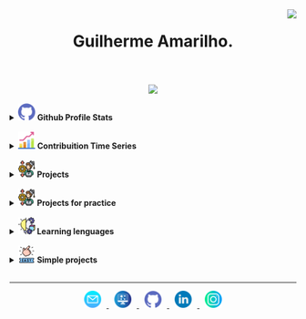 <img align="right" src="https://visitor-badge.laobi.icu/badge?page_id=guilhermeAmarilho.visitor-badgee&style=flat-square">

# <p align="center">Guilherme Amarilho.</p>
<br>
<!-- Apresentation -->
<p align="center"> <img src = "https://readme-typing-svg.herokuapp.com?&color=FFFFFF&background=060630&center=true&vCenter=true&width=300&height=30&lines=Full-Stack+Developer;%2B+6+years+learning;Aways+learing+new+thinks"> </p>
<!-- Github profile -->
<details>	
<summary>
<img src="img/github.png" width="30px" />
<b> 
Github Profile Stats
</b>
</summary>
<img height="180em" src="https://github-readme-stats.vercel.app/api?username=guilhermeamarilho&show_icons=true&count_private=true&theme=react&hide_border=true&bg_color=060630&title_color=79ff97&icon_color=79ff97"/>
<img height="180em" src="https://github-readme-stats.vercel.app/api/top-langs/?username=guilhermeamarilho&langs_count=8&layout=compact&theme=react&hide_border=true&bg_color=060630&title_color=79ff97&icon_color=79ff97"/>
</details>
<br>
<!-- Contribuition -->
<details>
<summary>
<img src="img/graphic.png" width="30px"/>
<b> 
Contribuition Time Series
</b>
</summary>
<picture> 
<source media="(prefers-color-scheme: dark)" srcset="https://raw.githubusercontent.com/guilhermeamarilho/guilhermeamarilho/output/github-contribution-grid-snake-dark.svg"> 
<source media="(prefers-color-scheme: light)" srcset="https://raw.githubusercontent.com/guilhermeamarilho/guilhermeamarilho/output/github-contribution-grid-snake.svg"> 
<img alt="animação de cobra da grade de contribuição do github" src="https://raw.githubusercontent.com/guilhermeamarilho/guilhermeamarilho/output/github-contribution-grid-snake.svg"> 
</picture>
</details>
<br>
<!-- Academic projects -->
<details>
	<summary>
		<b> 
		<img src="img/projects.png" width="30px"/> Projects
		</b>
	</summary>
	<summary>
		<ul style="padding-left: 2em; font-weight:bold;">
			<details open>
				<summary>
					<b> 
					<img src="img/javascript.png" width="30px"/> Javascript
					</b>
				</summary>
				<li style="margin-left: 2em;"><a href="https://guilhermeamarilho.github.io/BoxPlot" target="_blank" style="text-decoration; color: #2c3e50;">Gerador de gráfico de caixas (Js) </a></li>
				<li style="margin-left: 2em;"><a href="https://guilhermeamarilho.github.io/Histograma" target="_blank" style="text-decoration; color: #2c3e50;">Gerador de gráfico de histograma (Js) </a></li>
				<li style="margin-left: 2em;"><a href="https://guilhermeamarilho.github.io/angry_chicken" target="_blank" style="text-decoration; color: #2c3e50;">Angry Chicken (Js)</a></li>
				<li style="margin-left: 2em;"><a href="https://guilhermeamarilho.github.io/Cadastro_Series" target="_blank" style="text-decoration; color: #2c3e50;">Cadastro_Series (Js)</a></li>
				<li style="margin-left: 2em;"><a href="https://guilhermeamarilho.github.io/Projeto_Fisica" target="_blank" style="text-decoration; color: #2c3e50;">Simulador de física (Js)</a></li>
				<li style="margin-left: 2em;"><a href="https://guilhermeamarilho.github.io/ParaBocha" target="_blank" style="text-decoration; color: #2c3e50;">ParaBocha (Js)</a></li>
			</details>
			<details open>
				<summary>
					<b> 
					<img src="img/html.png" width="30px"/> HTML
					</b>
				</summary>
				<li style="margin-left: 2em;"><a href="https://guilhermeamarilho.github.io/Projeto_postagens" target="_blank" style="text-decoration; color: #2c3e50;">Projeto Postagens (HTML)</a></li>
				<li style="margin-left: 2em;"><a href="https://guilhermeamarilho.github.io/Arkadia" target="_blank" style="text-decoration; color: #2c3e50;">Projeto Arkadia (HTML)</a></li>
				<li style="margin-left: 2em;"><a href="https://guilhermeamarilho.github.io/MatchLocation" target="_blank" style="text-decoration; color: #2c3e50;">Projeto MatchLocation (HTML)</a></li>
				<li style="margin-left: 2em;"><a href="https://guilhermeamarilho.github.io/LifeStyle" target="_blank" style="text-decoration; color: #2c3e50;">LifeStyle (HTML)</a></li>
				<li style="margin-left: 2em;"><a href="https://guilhermeamarilho.github.io/Phonemania" target="_blank" style="text-decoration; color: #2c3e50;">Phonemania (HTML)</a></li>
			</details>
			<details open>
				<summary>
					<b> 
					<img src="img/php.png" width="30px"/> PHP
					</b>
				</summary>
				<li style="margin-left: 2em;"><a href="https://guilhermeamarilho.github.io/Cantina_MarketPlace" target="_blank" style="text-decoration; color: #2c3e50;">Cantina MarketPlace (php)</a></li>
				<li style="margin-left: 2em;"><a href="https://guilhermeamarilho.github.io/Cadastro_De_Arquivos" target="_blank" style="text-decoration; color: #2c3e50;">Cadastro De Arquivos (PHP)</a></li>
				<li style="margin-left: 2em;"><a href="https://guilhermeamarilho.github.io/Nottas/readme.md" target="_blank" style="text-decoration; color: #2c3e50;">Nottas - Marketplace (PHP)</a></li>
			</details>
			<details open>
				<summary>
					<b> 
					<img src="img/c.png" width="30px"/> C
					</b>
				</summary>
				<li style="margin-left: 2em;"><a href="https://guilhermeamarilho.github.io/Aproximacao_MonteCarlo" target="_blank" style="text-decoration; color: #2c3e50;">Aproximacao MonteCarlo (C)</a></li>
				<li style="margin-left: 2em;"><a href="https://guilhermeamarilho.github.io/Arvores_Binarias" target="_blank" style="text-decoration; color: #2c3e50;">Arvores Binárias (C)</a></li>
				<li style="margin-left: 2em;"><a href="https://guilhermeamarilho.github.io/Projeto_Hashing" target="_blank" style="text-decoration; color: #2c3e50;">Projeto de Hashing (C)</a></li>
				<li style="margin-left: 2em;"><a href="https://guilhermeamarilho.github.io/Projeto_Trade" target="_blank" style="text-decoration; color: #2c3e50;">Projeto Trade (C)</a></li>
			</details>
			<details open>
				<summary>
					<b> 
					<img src="img/python.png" width="30px"/> Python
					</b>
				</summary>
				<li style="margin-left: 2em;"><a href="https://guilhermeamarilho.github.io/Projeto_Escola" target="_blank" style="text-decoration; color: #2c3e50;">Projeto Escola (Py)</a></li>
				<li style="margin-left: 2em;"><a href="https://guilhermeamarilho.github.io/Projeto_Imagens" target="_blank" style="text-decoration; color: #2c3e50;">Projeto Imagens (Py)</a></li>
				<li style="margin-left: 2em;"><a href="https://guilhermeamarilho.github.io/Flask_MVC" target="_blank" style="text-decoration; color: #2c3e50;">Flask com MVC (Py)</a></li>
				<li style="margin-left: 2em;"><a href="https://guilhermeamarilho.github.io/Flask_WTF" target="_blank" style="text-decoration; color: #2c3e50;">Flask com WTF (Py)</a></li>
			</details>
			<details open>
				<summary>
					<b> 
					<img src="img/flutter.png" width="30px"/> Flutter
					</b>
				</summary>
				<li style="margin-left: 2em;"><a href="https://guilhermeamarilho.github.io/FlutterCam" target="_blank" style="text-decoration; color: #2c3e50;">FlutterCam (Dart)</a></li>
			</details>
			<details open>
				<summary>
					<b> 
					<img src="img/java.png" width="30px"/> Java
					</b>
				</summary>
				<li style="margin-left: 2em;"><a href="https://guilhermeamarilho.github.io/Projeto_HelpDesk" target="_blank" style="text-decoration; color: #2c3e50;">Projeto HelpDesk (Java)</a></li>
			</details>
		</ul>
	</summary>
</details>

<br>

<!-- For Pratice -->

<details>
<summary>
<b> 
<img src="img/pratice.png" width="30px"/> Projects for practice
</b>
</summary>
<table>
<thead align="center">
<tr>
<td>
<b>Projects</b>
</td>
<td>
<b>Summary</b>
</td>
</tr>
</thead>
<tbody>
<tr>
<td align="center">
<a href="https://github.com/GuilhermeAmarilho/Phonemania">
<b>Phonemania</b></a>
</td>
<td>
<a href="https://github.com/GuilhermeAmarilho/Phonemania">
<img src="https://github-readme-stats.vercel.app/api/pin/?username=GuilhermeAmarilho&repo=Phonemania&icon_color=79ff97&text_color=9f9f9f&bg_color=151515"/>
</td>
</tr>
<tr>
<td align="center">
<a href="https://github.com/GuilhermeAmarilho/LifeStyle">
<b>LifeStyle</b></a>
</td>
<td>
<a href="https://github.com/GuilhermeAmarilho/LifeStyle">
<img src="https://github-readme-stats.vercel.app/api/pin/?username=GuilhermeAmarilho&repo=LifeStyle&icon_color=79ff97&text_color=9f9f9f&bg_color=151515"/>
</td>
</tr> 
<tr>
<td align="center">
<a href="https://github.com/GuilhermeAmarilho/creative">
<b>Creative</b></a>
</td>
<td>
<a href="https://github.com/GuilhermeAmarilho/creative">
<img src="https://github-readme-stats.vercel.app/api/pin/?username=GuilhermeAmarilho&repo=creative&icon_color=79ff97&text_color=9f9f9f&bg_color=151515"/>
</td>
</tr> 
</tbody>
</table>	
<br>
</details>

<br>

<!-- For learning -->

<details>
<summary>
<b> 
<img src="img/forLearning.png" width="30px"/> Learning lenguages
</b>
</summary>
<table>
<thead align="center">
<tr>
<td>
<b>Description</b>
</td>
<td>
<b>Repository</b>
</td>
</tr>
</thead>
<tbody>
<tr>
<td align="center">
<a href="https://github.com/GuilhermeAmarilho/xxxxxxxxxxxxx">
<b>xxxxxxxxxxxxx</b></a>
</td>
<td>
<a href="https://github.com/GuilhermeAmarilho/xxxxxxxxxxxxx">
<img src="https://github-readme-stats.vercel.app/api/pin/?username=GuilhermeAmarilho&repo=xxxxxxxxxxxxx&icon_color=79ff97&text_color=9f9f9f&bg_color=151515"/>
</td>
</tr> 
</tbody>
</table>	
<br>
</details>

<br>

<!-- Simple -->

<details>
<summary>
<b> 
<img src="img/easy.png" width="30px"/> Simple projects 
</b>
</summary>
<table>
<thead align="center">
<tr>
<td>
<b>Projects</b>
</td>
<td>
<b>Summary</b>
</td>
</tr>
</thead>
<tbody>
<tr>
<td align="center">
<a href="https://github.com/GuilhermeAmarilho/xxxxxxxxxxxxx">
<b>xxxxxxxxxxxxx</b></a>
</td>
<td>
<a href="https://github.com/GuilhermeAmarilho/xxxxxxxxxxxxx">
<img src="https://github-readme-stats.vercel.app/api/pin/?username=GuilhermeAmarilho&repo=xxxxxxxxxxxxx&icon_color=79ff97&text_color=9f9f9f&bg_color=151515"/>
</td>
</tr> 
</tbody>
</table>	
<br>
</details>

<br>

<!-- Footer -->

---

<p  align="center">
<a href="mailto:guiamarilho1@gmail.com"><img src="img/mail.png"   width="30px" style="padding:0 1vw ">
<a href="https://guilhermeamarilho.github.io/" target="_blank"><img src="img/site.png"  width="30px" style="padding:0 1vw">
</a>
<a href="https://github.com/GuilhermeAmarilho" target="_blank"><img src="img/github.png"  width="30px" style="padding:0 1vw">
</a>
<a href="https://www.linkedin.com/in/amarilho/" target="_blank"><img src="img/linkedin.png"  width="30px" style="padding:0 1vw">
</a>
<a href="https://instagram.com/gui_amarilho" target="_blank"><img src="img/instagram.png"  width="30px" style="padding:0 1vw">
</a>
</p>
